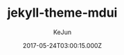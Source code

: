 ---
title: jekyll-theme-mdui
github: 'https://github.com/KeJunMao/jekyll-theme-mdui'
demo: 'https://blog.kejun.space/'
author: KeJun
ssg:
  - Jekyll
cms:
  - No Cms
date: 2017-05-24T03:00:15.000Z
github_branch: master
description: "\U0001F3A8A Jekyll theme based on MDUI"
stale: false
---
